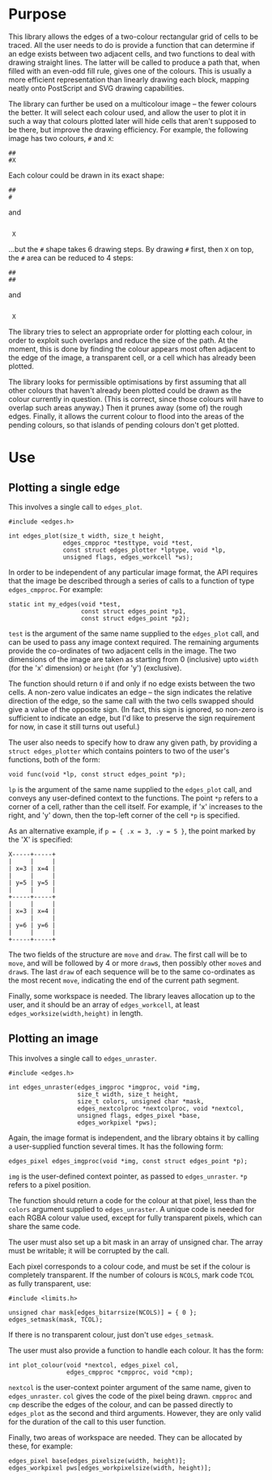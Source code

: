 # Purpose

This library allows the edges of a two-colour rectangular grid of cells to be traced.
All the user needs to do is provide a function that can determine if an edge exists between two adjacent cells, and two functions to deal with drawing straight lines.
The latter will be called to produce a path that, when filled with an even-odd fill rule, gives one of the colours.
This is usually a more efficient representation than linearly drawing each block, mapping neatly onto PostScript and SVG drawing capabilities.

The library can further be used on a multicolour image &ndash; the fewer colours the better.
It will select each colour used, and allow the user to plot it in such a way that colours plotted later will hide cells that aren't supposed to be there, but improve the drawing efficiency.
For example, the following image has two colours, `#` and `X`:

```
##
#X
```

Each colour could be drawn in its exact shape:

```
##
# 
```

and

```

 X
```

&hellip;but the `#` shape takes 6 drawing steps.  By drawing `#` first,
then `X` on top, the `#` area can be reduced to 4 steps:

```
##
##
```

and

```
  
 X
```

The library tries to select an appropriate order for plotting each colour, in order to exploit such overlaps and reduce the size of the path.
At the moment, this is done by finding the colour appears most often adjacent to the edge of the image, a transparent cell, or a cell which has already been plotted.

The library looks for permissible optimisations by first assuming that all other colours that haven't already been plotted could be drawn as the colour currently in question.
(This is correct, since those colours will have to overlap such areas anyway.)
Then it prunes away (some of) the rough edges.
Finally, it allows the current colour to flood into the areas of the pending colours, so that islands of pending colours don't get plotted.

# Use

## Plotting a single edge

This involves a single call to `edges_plot`.

```
#include <edges.h>

int edges_plot(size_t width, size_t height,
               edges_cmpproc *testtype, void *test,
               const struct edges_plotter *lptype, void *lp,
               unsigned flags, edges_workcell *ws);
```

In order to be independent of any particular image format, the API requires that the image be described through a series of calls to a function of type `edges_cmpproc`.
For example:

```
static int my_edges(void *test,
                    const struct edges_point *p1,
                    const struct edges_point *p2);
```

`test` is the argument of the same name supplied to the `edges_plot` call, and can be used to pass any image context required.
The remaining arguments provide the co-ordinates of two adjacent cells in the image.
The two dimensions of the image are taken as starting from 0 (inclusive) upto `width` (for the 'x' dimension) or `height` (for 'y') (exclusive).

The function should return `0` if and only if no edge exists between the two cells.
A non-zero value indicates an edge &ndash; the sign indicates the relative direction of the edge, so the same call with the two cells swapped should give a value of the opposite sign.
(In fact, this sign is ignored, so non-zero is sufficient to indicate an edge, but I'd like to preserve the sign requirement for now, in case it still turns out useful.)

The user also needs to specify how to draw any given path, by providing a `struct edges_plotter` which contains pointers to two of the user's functions, both of the form:

```
void func(void *lp, const struct edges_point *p);
```

`lp` is the argument of the same name supplied to the `edges_plot` call, and conveys any user-defined context to the functions.
The point `*p` refers to a corner of a cell, rather than the cell itself.
For example, if 'x' increases to the right, and 'y' down, then the top-left corner of the cell `*p` is specified.

As an alternative example, if `p = { .x = 3, .y = 5 }`, the point marked by the 'X' is specified:

```
X-----+-----+
|     |     |
| x=3 | x=4 |
|     |     |
| y=5 | y=5 |
|     |     |
+-----+-----+
|     |     |
| x=3 | x=4 |
|     |     |
| y=6 | y=6 |
|     |     |
+-----+-----+
```

The two fields of the structure are `move` and `draw`.
The first call will be to `move`, and will be followed by 4 or more `draw`s, then possibly other `move`s and `draw`s.
The last `draw` of each sequence will be to the same co-ordinates as the most recent `move`, indicating the end of the current path segment.

Finally, some workspace is needed.
The library leaves allocation up to the user, and it should be an array of `edges_workcell`, at least `edges_worksize(width,height)` in length.


## Plotting an image

This involves a single call to `edges_unraster`.

```
#include <edges.h>

int edges_unraster(edges_imgproc *imgproc, void *img,
                   size_t width, size_t height,
                   size_t colors, unsigned char *mask,
                   edges_nextcolproc *nextcolproc, void *nextcol,
                   unsigned flags, edges_pixel *base,
                   edges_workpixel *pws);
```

Again, the image format is independent, and the library obtains it by calling a user-supplied function several times.
It has the following form:

```
edges_pixel edges_imgproc(void *img, const struct edges_point *p);
```

`img` is the user-defined context pointer, as passed to `edges_unraster`.
`*p` refers to a pixel position.

The function should return a code for the colour at that pixel, less than the `colors` argument supplied to `edges_unraster`.
A unique code is needed for each RGBA colour value used, except for fully transparent pixels, which can share the same code.

The user must also set up a bit mask in an array of unsigned char.
The array must be writable; it will be corrupted by the call.

Each pixel corresponds to a colour code, and must be set if the colour is completely transparent.
If the number of colours is `NCOLS`, mark code `TCOL` as fully transparent, use:

```
#include <limits.h>

unsigned char mask[edges_bitarrsize(NCOLS)] = { 0 };
edges_setmask(mask, TCOL);
```

If there is no transparent colour, just don't use `edges_setmask`.

The user must also provide a function to handle each colour.
It has the form:

```
int plot_colour(void *nextcol, edges_pixel col,
                edges_cmpproc *cmpproc, void *cmp);
```

`nextcol` is the user-context pointer argument of the same name, given to `edges_unraster`.
`col` gives the code of the pixel being drawn.
`cmpproc` and `cmp` describe the edges of the colour, and can be passed directly to `edges_plot` as the second and third arguments.
However, they are only valid for the duration of the call to this user
function.

Finally, two areas of workspace are needed.
They can be allocated by these, for example:

```
edges_pixel base[edges_pixelsize(width, height)];
edges_workpixel pws[edges_workpixelsize(width, height)];
```
